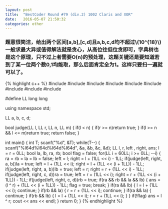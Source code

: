 ```yaml
---
layout: post
title:  "BestCoder Round #79 (div.2) 1002 Claris and XOR"
date:   2016-05-07 21:50:32
categories: other
---
```

<script type="text/javascript" src="http://cdn.mathjax.org/mathjax/latest/MathJax.js?config=default"></script>

<h3>题意很简洁，给出两个区间[a,b],[c,d]且a,b,c,d均不超过\(10^{18}\)
一般求最大异或值得解法就是贪心，从高位往低位贪即可，字典树也是这个原理，只不过上者需要O(n)的预处理，这题关键还是要知道若到了某一位两个数0,1均能取，那么后面肯定全为1。这样只要扫一遍就可以了。</h3>

{% highlight c++ %}
#include <iostream>
#include <cstdio>
#include <map>
#include <queue>
#include <vector>
#include <climits>
#include <cstring>
#include <cmath>
#include <algorithm>

#define LL long long

using namespace std;

LL a, b, c, d;

bool judge(LL l, LL r, LL n, LL m)
{
    if(l < n)
    {
        if(r >= n)return true;
    }
    if(l >= n && l <= m)return true;
    return false;
}

int main()
{
    int T;
    scanf("%d", &T);
    while(T--)
    {
        scanf("%I64d%I64d%I64d%I64d", &a, &b, &c, &d);
        LL l, r, left , right, ans;
        l = r = 0LL;
        bool la, lb, ra, rb;
        bool flag = false;
        for(LL i = 60LL; i >= 0LL; --i)
        {
            ra = rb = la = lb = false;
            left = l;
            right = l + (1LL << i) - 1LL;
            if(judge(left, right, a, b))la = true;
            left = l + (1LL << i);
            right = l + (1LL << (i + 1LL)) - 1LL;
            if(judge(left, right, a, b))lb = true;
            left = r;
            right = r + (1LL << i) - 1LL;
            if(judge(left, right, c, d))ra = true;
            left = r + (1LL << i);
            right = r + (1LL << (i + 1LL)) - 1LL;
            if(judge(left, right, c, d))rb = true;
            if(ra && rb && la && lb)
            {
                ans = (l ^ r) + (1LL << (i + 1LL)) - 1LL;
                flag = true;
                break;
            }
            if(ra && lb)
            {
                l = l + (1LL << i);
                continue;
            }
            if(rb && la)
            {
                r = r + (1LL << i);
                continue;
            }
            if(ra && la)
            {
                continue;
            }
            if(rb && lb)
            {
                l = l + (1LL << i);
                r = r + (1LL << i);
            }
        }
        if(!flag) ans = l ^ r;
        cout << ans << endl;
    }
    return 0;
}
{% endhighlight %}
